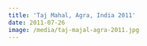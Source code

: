 ```yaml
---
title: 'Taj Mahal, Agra, India 2011'
date: 2011-07-26
image: /media/taj-majal-agra-2011.jpg
---
```


